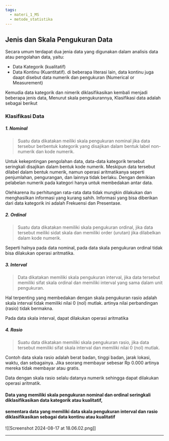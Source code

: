 ```yaml
---
tags:
  - materi_1_MS
  - metode_statistika
---
```

## Jenis dan Skala Pengukuran Data

Secara umum terdapat dua jenia data yang digunakan dalam analisis data atau pengolahan data, yaitu:
- Data Kategorik (kualitatif)
- Data Kontinu (Kuantitatif). di beberapa literasi lain, data kontinu juga daapt disebut data numerik dan pengukuran (Numerical or Measurement)

Kemudia data kategorik dan nimerik diklasifikasikan kembali menjadi beberapa jenis data,
Menurut skala pengukurannya, Klasifikasi data adalah sebagai berikut


### Klasifikasi Data

##### 1. Nominal

>Suatu data dikatakan meiliki skala pengukuran nominal jika data tersebur berbentuk kategorik yang disajikan dalam bentuk label non-numerik dan kode numerik.

Untuk kekepntingan pengolahan data, data-data kategorik tersebut seringkali disajikan dalam bentuk kode numerik. Meskipun data tersebut dilabel dalam bentuk numerik, namun operasi aritmatikanya seperti penjumlahan, pengurangan, dan lainnya tidak berlaku. Dengan demikian pelabelan numerik pada kategori hanya untuk membedakan antar data. 

Olehkarena itu perhitungan rata-rata data tidak mungkin dilakukan dan menghasilkan informasi yang kurang sahih. Informasi yang bisa diberikan dari data kategorik ini adalah Frekuensi dan Presentase.

##### 2. Ordinal

>Suatu data dikatakan memiliki skala pengukuran ordinal, jika data tersebut meiliki sidat skala dan memiliki order (urutan) jika dilabelkan dalam kode numerik.

Seperti halnya pada data nominal, pada data skala pengukuran ordinal tidak bisa dilakukan operasi aritmatika.

##### 3. Interval

>Data dikatakan memiliki skala pengukuran interval, jika data tersebut memiliki sifat skala ordinal dan memiliki interval yang sama dalam unit pengukuran.

Hal terpenting yang membedakan dengan skala pengukuran rasio adalah skala interval tidak memiliki nilai 0 (nol) mutlak. artinya nilai perbandingan (rasio) tidak bermakna.

Pada data skala interval, dapat dilakukan operasi aritmatika

##### 4. Rasio

>Suatu data dikatakan memiliki skala pengukuran rasio, jika data tersebut memiliki sifat skala interval dan memiliki nilai 0 (nol) mutlak.

Contoh data skala rasio adalah berat badan, tinggi badan, jarak lokasi, waktu, dan sebagainya. Jika seorang membayar sebesar Rp 0.000 artinya mereka tidak membayar atau gratis. 

Data dengan skala rasio selalu datanya numerik sehingga dapat dilakukan operasi aritmatik.


#### Data yang memiliki skala pengukuran nominal dan ordinal seringkali diklasifikasikan data kategorik atau kualitatif, 
#### sementara data yang memiliki data skala pengukuran interval dan rasio diklasifikasikan sebagai data kontinu atau kualitatif


![[Screenshot 2024-08-17 at 18.06.02.png]]


---


